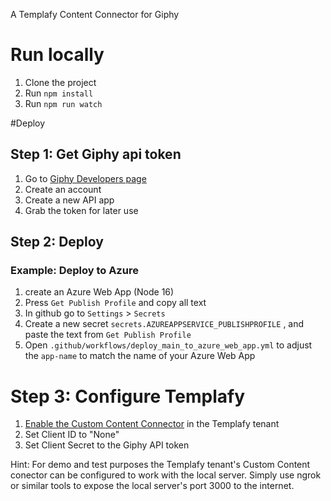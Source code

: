 A Templafy Content Connector for Giphy

# Run locally

1. Clone the project
1. Run `npm install`
2. Run `npm run watch` 

#Deploy 
## Step 1: Get Giphy api token

1. Go to [Giphy Developers page](https://developers.giphy.com/dashboard/)
2. Create an account
3. Create a new API app
4. Grab the token for later use

## Step 2: Deploy 
### Example: Deploy to Azure

1. create an Azure Web App (Node 16)
1. Press `Get Publish Profile` and copy all text
1. In github go to `Settings` > `Secrets`
1. Create a new secret `secrets.AZUREAPPSERVICE_PUBLISHPROFILE` , and paste the text from `Get Publish Profile`	
1. Open `.github/workflows/deploy_main_to_azure_web_app.yml` to adjust the `app-name` to match the name of your Azure Web App 

# Step 3: Configure Templafy 

1. [Enable the Custom Content Connector](https://support.templafy.com/hc/en-us/articles/4688364239645) in the Templafy tenant
2. Set Client ID to "None"
3. Set Client Secret to the Giphy API token

Hint: For demo and test purposes the Templafy tenant's Custom Content conector can be configured to work with the local server. Simply use ngrok or similar tools to expose the local server's port 3000 to the internet.
